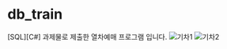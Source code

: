 # db_train
[SQL][C#] 과제물로 제출한 열차예매 프로그램 입니다. 
![기차1](https://github.com/5mm-sec/db_train/assets/115087716/80ed7d73-b5bb-4293-9f84-3faa8eb0e48a)
![기차2](https://github.com/5mm-sec/db_train/assets/115087716/677715e8-c279-4bc8-8c37-c3f9101b306c)
